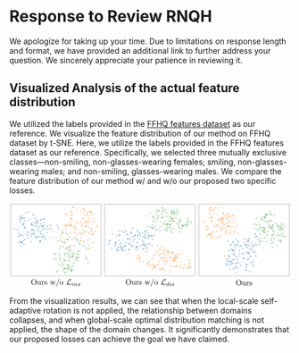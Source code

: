 # Response to Review RNQH

We apologize for taking up your time. Due to limitations on response length and format, we have provided an additional link to further address your question. We sincerely appreciate your patience in reviewing it.

## Visualized Analysis of the actual feature distribution

We utilized the labels provided in the [FFHQ features dataset](https://github.com/DCGM/ffhq-features-dataset) as our reference. We visualize the feature distribution of our method on FFHQ dataset by t-SNE. Here, we utilize the labels provided in the FFHQ features dataset as our reference. Specifically, we selected three mutually exclusive classes—non-smiling, non-glasses-wearing females; smiling, non-glasses-wearing males; and non-smiling, glasses-wearing males. We compare the feature distribution of our method w/ and w/o our proposed two specific losses. 

![Tsne_comparison](RNQH.png)

From the visualization results, we can see that when the local-scale self-adaptive rotation is not applied, the relationship between domains collapses, and when global-scale optimal distribution matching is not applied, the shape of the domain changes. It significantly demonstrates that our proposed losses can achieve the goal we have claimed.